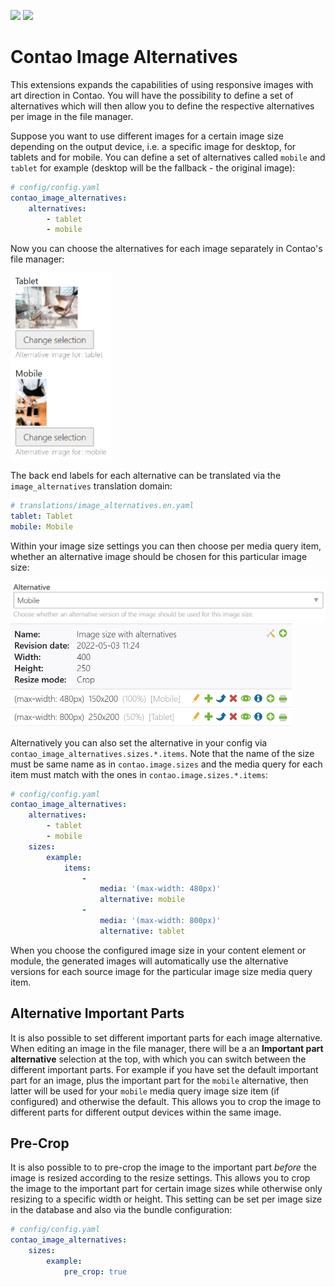 [![](https://img.shields.io/packagist/v/inspiredminds/contao-image-alternatives.svg)](https://packagist.org/packages/inspiredminds/contao-image-alternatives)
[![](https://img.shields.io/packagist/dt/inspiredminds/contao-image-alternatives.svg)](https://packagist.org/packages/inspiredminds/contao-image-alternatives)

Contao Image Alternatives
=========================

This extensions expands the capabilities of using responsive images with art direction in Contao. You will have the possibility to define a set of alternatives which will then allow you to define the respective alternatives per image in the file manager.

Suppose you want to use different images for a certain image size depending on the output device, i.e. a specific image for desktop, for tablets and for mobile. You can define a set of alternatives called `mobile` and `tablet` for example (desktop will be the fallback - the original image):

```yaml
# config/config.yaml
contao_image_alternatives:
    alternatives:
        - tablet
        - mobile
```

Now you can choose the alternatives for each image separately in Contao's file manager:

<img src="https://raw.githubusercontent.com/inspiredminds/contao-image-alternatives/main/filemanager.png" width="161" alt="">

The back end labels for each alternative can be translated via the `image_alternatives` translation domain:

```yaml
# translations/image_alternatives.en.yaml
tablet: Tablet
mobile: Mobile
```

Within your image size settings you can then choose per media query item, whether an alternative image should be chosen for this particular image size:

<img src="https://raw.githubusercontent.com/inspiredminds/contao-image-alternatives/main/imagesizeitem.png" width="571" alt="">

<img src="https://raw.githubusercontent.com/inspiredminds/contao-image-alternatives/main/imagesize.png" width="450" alt="">

Alternatively you can also set the alternative in your config via `contao_image_alternatives.sizes.*.items`. Note that the name of the size must be same name as in `contao.image.sizes` and the media query for each item must match with the ones in `contao.image.sizes.*.items`:

```yaml
# config/config.yaml
contao_image_alternatives:
    alternatives:
        - tablet
        - mobile
    sizes:
        example:
            items:
                -
                    media: '(max-width: 480px)'
                    alternative: mobile
                -
                    media: '(max-width: 800px)'
                    alternative: tablet
```

When you choose the configured image size in your content element or module, the generated images will automatically use the alternative versions for each source image for the particular image size media query item.


## Alternative Important Parts

It is also possible to set different important parts for each image alternative. When editing an image in the file manager, there will be a an **Important part alternative** selection at the top, with which you can switch between the different important parts. For example if you have set the default important part for an image, plus the important part for the `mobile` alternative, then latter will be used for your `mobile` media query image size item (if configured) and otherwise the default. This allows you to crop the image to different parts for different output devices within the same image.


## Pre-Crop

It is also possible to to pre-crop the image to the important part _before_ the image is resized according to the resize settings. This allows you to crop the image to the important part for certain image sizes while otherwise only resizing to a specific width or height. This setting can be set per image size in the database and also via the bundle configuration:

```yaml
# config/config.yaml
contao_image_alternatives:
    sizes:
        example:
            pre_crop: true
```
